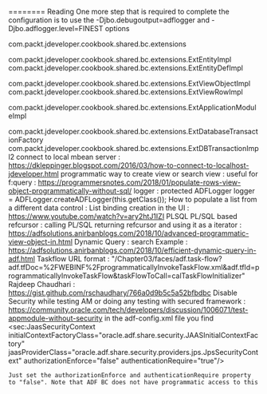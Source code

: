======== Reading 
One more step that is required to complete the configuration is to use the -Djbo.debugoutput=adflogger and -Djbo.adflogger.level=FINEST options

com.packt.jdeveloper.cookbook.shared.bc.extensions

com.packt.jdeveloper.cookbook.shared.bc.extensions.ExtEntityImpl
com.packt.jdeveloper.cookbook.shared.bc.extensions.ExtEntityDefImpl

com.packt.jdeveloper.cookbook.shared.bc.extensions.ExtViewObjectImpl
com.packt.jdeveloper.cookbook.shared.bc.extensions.ExtViewRowImpl

com.packt.jdeveloper.cookbook.shared.bc.extensions.ExtApplicationModuleImpl

com.packt.jdeveloper.cookbook.shared.bc.extensions.ExtDatabaseTransactionFactory
com.packt.jdeveloper.cookbook.shared.bc.extensions.ExtDBTransactionImpl2
connect to local mbean server : https://dkleppinger.blogspot.com/2016/03/how-to-connect-to-localhost-jdeveloper.html
programmatic way to create view or search view : useful for f:query : https://programmersnotes.com/2018/01/populate-rows-view-object-programmatically-without-sql/
logger : protected ADFLogger logger = ADFLogger.createADFLogger(this.getClass());
How to populate a list from a different data control : List binding creation in the UI : https://www.youtube.com/watch?v=ary2htJ1IZI
PLSQL PL/SQL based refcursor : calling PL/SQL returning refcursor and using it as a iterator : https://adfsolutions.anirbanblogs.com/2018/10/advanced-programmatic-view-object-in.html
Dynamic Query : search Example : https://adfsolutions.anirbanblogs.com/2018/10/efficient-dynamic-query-in-adf.html
Taskflow URL format : "/Chapter03/faces/adf.task-flow?adf.tfDoc=%2FWEBINF%2FprogrammaticallyInvokeTaskFlow.xml&adf.tfId=programmaticallyInvokeTaskFlow&taskFlowToCall=calTaskFlowInitializer"
Rajdeep Chaudhari : https://gist.github.com/rschaudhary/766a0d9b5c5a52bfbdbc
Disable Security while testing AM or doing any testing with secured framework : https://community.oracle.com/tech/developers/discussion/1006071/test-appmodule-without-security
    in the adf-config.xml file you find
    <sec:JaasSecurityContext initialContextFactoryClass="oracle.adf.share.security.JAASInitialContextFactory"
    jaasProviderClass="oracle.adf.share.security.providers.jps.JpsSecurityContext"
    authorizationEnforce="false"
    authenticationRequire="true"/>

    Just set the authorizationEnforce and authenticationRequire property to "false". Note that ADF BC does not have programmatic access to this

